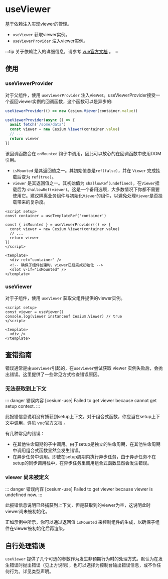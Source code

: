 # useViewer

基于依赖注入实现viewer的管理。

- `useViewer` 获取viewer实例。
- `useViewerProvider` 注入viewer实例。

:::tip
关于依赖注入的详细信息，请参考 [vue官方文档](https://cn.vuejs.org/guide/components/provide-inject.html) 。
:::

## 使用

### useViewerProvider

对于父组件，使用 `useViewerProvider` 注入viewer。useViewerProvider接受一个返回viewer实例的回调函数，这个函数可以是异步的:

```ts
useViewerProvider(() => new Cesium.Viewer(container.value))
```

```ts
useViewerProvider(async () => {
  await fetch('/some/data')
  const viewer = new Cesium.Viewer(container.value)
  // ...
  return viewer
})
```

该回调函数会在 `onMounted` 钩子中调用，因此可以放心的在回调函数中使用DOM引用。

- `isMounted` 是其返回值之一。其初始值总是`ref(false)`，并在 `Viewer` 完成挂载后变为 `ref(true)`。
- `viewer` 是其返回值之一。其初始值为 `shallowRef(undefined)`，在`Viewer`挂载后为 `shallowRef(viewer)`。这是一个备用选项，大多数情况下你都不需要使用它。建议隔离业务组件与初始化`Viewer`的组件，以避免处理`Viewer`是否挂载带来的复杂度。

```vue
<script setup>
const container = useTemplateRef('container')

const { isMounted } = useViewerProvider(() => {
  const viewer = new Cesium.Viewer(container.value)
  // ...
  return viewer
})
</script>

<template>
  <div ref="container" />
  <!-- 确保子组件创建时，viewer已经完成初始化 -->
  <slot v-if="isMounted" />
</template>
```

### useViewer

对于子组件，使用 `useViewer` 获取父组件提供的viewer实例。

```vue
<script setup>
const viewer = useViewer()
console.log(viewer instanceof Cesium.Viewer) // true
</script>

<template>
  <div />
</template>
```

## 查错指南

错误通常是由`useViewer`引起的，在`useViewer`尝试获取 viewer 实例失败后，会抛出错误。这里提供了一些常见方式检查错误原因。

### 无法获取到上下文

::: danger 错误内容
[cesium-use] Failed to get viewer because cannot get setup context.
:::

此报错信息说明没有捕获到setup上下文。对于组合式函数，你应当在setup上下文中调用，详见 vue官方文档 。

有几种常见的错误：

- 在其他生命周期钩子中调用。由于setup是独立的生命周期，在其他生命周期中调用组合式函数显然会发生错误。
- 在异步任务中调用。即使在setup周期内执行异步任务，由于异步任务不在setup的同步调用栈中，在异步任务里调用组合式函数显然会发生错误。

### viewer 尚未被定义

::: danger 错误内容
[cesium-use] Failed to get viewer because viewer is undefined now.
:::

此报错信息说明已经捕获到上下文，但是获取到的viewer为空，这说明此时viewer尚未被初始化。

正如示例中所示，你可以通过返回值 `isMounted` 来控制组件的生成，以确保子组件在viewer被初始化后再渲染。

## 自行处理错误

`useViewer` 提供了几个可选的参数作为发生非预期行为时的处理方式。默认为在发生错误时抛出错误（见上方说明），也可以选择为控制台输出错误信息，或不作任何行为。详见类型声明。
